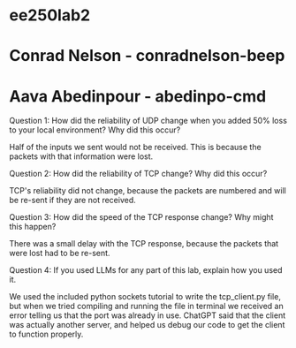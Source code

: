 # ee250lab2

# Conrad Nelson - conradnelson-beep
# Aava Abedinpour - abedinpo-cmd

Question 1: How did the reliability of UDP change when you added 50% loss to your local
environment? Why did this occur?

Half of the inputs we sent would not be received. This is because the packets with that information were lost. 

Question 2: How did the reliability of TCP change? Why did this occur?

TCP's reliability did not change, because the packets are numbered and will be re-sent if they are not received. 

Question 3: How did the speed of the TCP response change? Why might this happen?

There was a small delay with the TCP response, because the packets that were lost had to be re-sent. 

Question 4: If you used LLMs for any part of this lab, explain how you used it. 

We used the included python sockets tutorial to write the tcp_client.py file, but when we tried compiling and running the file in terminal we received an error telling us that the port was already in use. ChatGPT said that the client was actually another server, and helped us debug our code to get the client to function properly.
